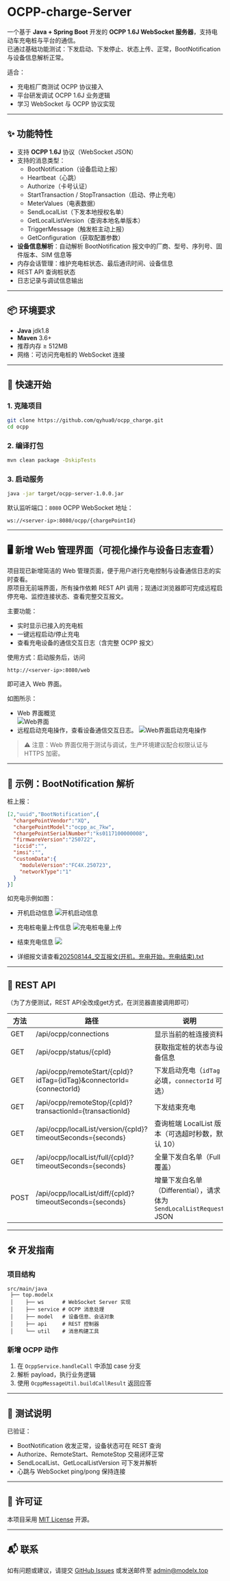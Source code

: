 
# OCPP-charge-Server

一个基于 **Java + Spring Boot** 开发的 **OCPP 1.6J WebSocket 服务器**，支持电动车充电桩与平台的通信。  
已通过基础功能测试：下发启动、下发停止、状态上传、正常，BootNotification 与设备信息解析正常。  

适合：
- 充电桩厂商测试 OCPP 协议接入
- 平台研发调试 OCPP 1.6J 业务逻辑
- 学习 WebSocket 与 OCPP 协议实现

---

## ✨ 功能特性

- 支持 **OCPP 1.6J** 协议（WebSocket JSON）
- 支持的消息类型：
  - BootNotification（设备启动上报）
  - Heartbeat（心跳）
  - Authorize（卡号认证）
  - StartTransaction / StopTransaction（启动、停止充电）
  - MeterValues（电表数据）
  - SendLocalList（下发本地授权名单）
  - GetLocalListVersion（查询本地名单版本）
  - TriggerMessage（触发桩主动上报）
  - GetConfiguration（获取配置参数）
- **设备信息解析**：自动解析 BootNotification 报文中的厂商、型号、序列号、固件版本、SIM 信息等
- 内存会话管理：维护充电桩状态、最后通讯时间、设备信息
- REST API 查询桩状态
- 日志记录与调试信息输出

---

## 📦 环境要求

- **Java** jdk1.8
- **Maven** 3.6+
- 推荐内存 ≥ 512MB
- 网络：可访问充电桩的 WebSocket 连接

---

## 🚀 快速开始

### 1. 克隆项目
```bash
git clone https://github.com/qyhua0/ocpp_charge.git
cd ocpp
````

### 2. 编译打包

```bash
mvn clean package -DskipTests
```

### 3. 启动服务

```bash
java -jar target/ocpp-server-1.0.0.jar
```

默认监听端口：`8080`
OCPP WebSocket 地址：

```
ws://<server-ip>:8080/ocpp/{chargePointId}
```

---

## 🖥 新增 Web 管理界面（可视化操作与设备日志查看）

项目现已新增简洁的 Web 管理页面，便于用户进行充电控制与设备通信日志的实时查看。  
原项目无前端界面，所有操作依赖 REST API 调用；现通过浏览器即可完成远程启停充电、监控连接状态、查看完整交互报文。

主要功能：
- 实时显示已接入的充电桩
- 一键远程启动/停止充电
- 查看充电设备的通信交互日志（含完整 OCPP 报文）

使用方式：启动服务后，访问
```
http://<server-ip>:8080/web
```
即可进入 Web 界面。

如图所示：
- Web 界面概览  
  ![Web界面](doc/web.png)
- 远程启动充电操作，查看设备通信交互日志。 
  ![Web界面启动充电操作](doc/web_charge.png)

> ⚠️ 注意：Web 界面仅用于测试与调试，生产环境建议配合权限认证与 HTTPS 加密。

---

## 🔌 示例：BootNotification 解析

桩上报：

```json
[2,"uuid","BootNotification",{
  "chargePointVendor":"XQ",
  "chargePointModel":"ocpp_ac_7kw",
  "chargePointSerialNumber":"ks0117100000008",
  "firmwareVersion":"250722",
  "iccid":"",
  "imsi":"",
  "customData":{
    "moduleVersion":"FC4X.250723",
    "networkType":"1"
  }
}]
```
如充电示例如图：
 - 开机启动信息
![开机启动信息](doc/启动.png)
 - 充电桩电量上传信息
![充电桩电量上传](doc/充电_状态上传.png)
 - 结束充电信息
 ![](doc/结束.png)
 
- 详细报文请查看[202508144_交互报文(开机，充电开始，充电结束).txt](doc/202508144_交互报文(开机，充电开始，充电结束).txt)
---

## 📡 REST API
（为了方便测试，REST API全改成get方式，在浏览器直接调用即可）

| 方法   | 路径 | 说明 |
| ------ | ---- | ---- |
| GET    | /api/ocpp/connections | 显示当前的桩连接资料 |
| GET    | /api/ocpp/status/{cpId} | 获取指定桩的状态与设备信息 |
| GET    | /api/ocpp/remoteStart/{cpId}?idTag={idTag}\&connectorId={connectorId} | 下发启动充电（`idTag` 必填，`connectorId` 可选） |
| GET    | /api/ocpp/remoteStop/{cpId}?transactionId={transactionId} | 下发结束充电 |
| GET    | /api/ocpp/localList/version/{cpId}?timeoutSeconds={seconds} | 查询桩端 LocalList 版本（可选超时秒数，默认 10） |
| GET    | /api/ocpp/localList/full/{cpId}?timeoutSeconds={seconds} | 全量下发白名单（Full 覆盖） |
| POST   | /api/ocpp/localList/diff/{cpId}?timeoutSeconds={seconds} | 增量下发白名单（Differential），请求体为 `SendLocalListRequest` JSON |
---

## 🛠 开发指南

### 项目结构

```
src/main/java
 ├── top.modelx
 │    ├── ws      # WebSocket Server 实现
 │    ├── service # OCPP 消息处理
 │    ├── model   # 设备信息、会话对象
 │    ├── api     # REST 控制器
 │    └── util    # 消息构建工具
```

### 新增 OCPP 动作

1. 在 `OcppService.handleCall` 中添加 case 分支
2. 解析 payload，执行业务逻辑
3. 使用 `OcppMessageUtil.buildCallResult` 返回应答

---

## 🧪 测试说明

已验证：

* BootNotification 收发正常，设备状态可在 REST 查询
* Authorize、RemoteStart、RemoteStop 交易闭环正常
* SendLocalList、GetLocalListVersion 可下发并解析
* 心跳与 WebSocket ping/pong 保持连接

---

## 📄 许可证

本项目采用 [MIT License](LICENSE) 开源。

---

## 📬 联系

如有问题或建议，请提交 [GitHub Issues](https://github.com/quhua0/ocpp_charge/issues) 或发送邮件至 [admin@modelx.top](mailto:admin@modelx.top)

